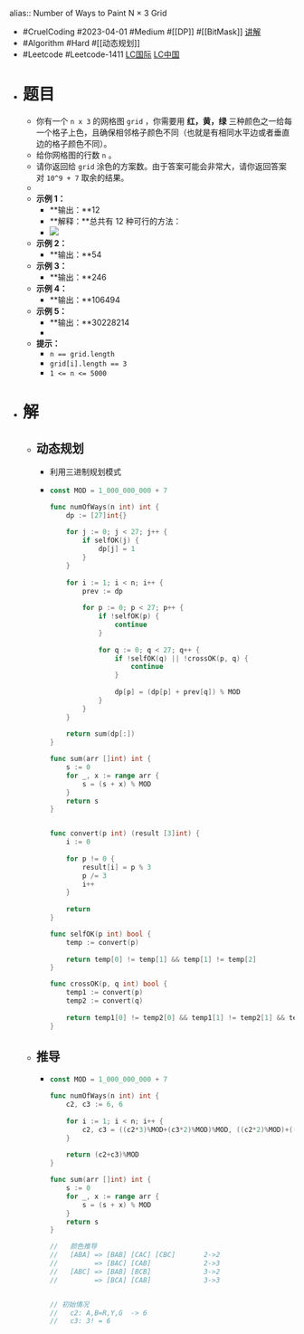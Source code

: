 alias:: Number of Ways to Paint N × 3 Grid

- #CruelCoding #2023-04-01 #Medium #[[DP]] #[[BitMask]] [讲解](https://youtu.be/LwD9UIDIvHE)
- #Algorithm #Hard #[[动态规划]]
- #Leetcode #Leetcode-1411 [LC国际](https://leetcode.com/problems/number-of-ways-to-paint-n-3-grid/) [LC中国](https://leetcode.cn/problems/number-of-ways-to-paint-n-3-grid/)
- # 题目
	- 你有一个 `n x 3` 的网格图 `grid` ，你需要用 **红，黄，绿** 三种颜色之一给每一个格子上色，且确保相邻格子颜色不同（也就是有相同水平边或者垂直边的格子颜色不同）。
	- 给你网格图的行数 `n` 。
	- 请你返回给 `grid` 涂色的方案数。由于答案可能会非常大，请你返回答案对 `10^9 + 7` 取余的结果。
	-
	- **示例 1：**
		- **输出：**12
		- **解释：**总共有 12 种可行的方法：
		- ![](https://assets.leetcode-cn.com/aliyun-lc-upload/uploads/2020/04/12/e1.png)
	- **示例 2：**
		- **输出：**54
	- **示例 3：**
		- **输出：**246
	- **示例 4：**
		- **输出：**106494
	- **示例 5：**
		- **输出：**30228214
		-
	- **提示：**
		- `n == grid.length`
		- `grid[i].length == 3`
		- `1 <= n <= 5000`
- # 解
	- ## 动态规划
		- 利用三进制规划模式
		- ```go
		  const MOD = 1_000_000_000 + 7
		  
		  func numOfWays(n int) int {
		      dp := [27]int{}
		      
		      for j := 0; j < 27; j++ {
		          if selfOK(j) {
		              dp[j] = 1
		          }
		      }
		      
		      for i := 1; i < n; i++ {
		          prev := dp
		          
		          for p := 0; p < 27; p++ {
		              if !selfOK(p) {
		                  continue
		              }
		              
		              for q := 0; q < 27; q++ {
		                  if !selfOK(q) || !crossOK(p, q) {
		                      continue
		                  }
		                  
		                  dp[p] = (dp[p] + prev[q]) % MOD
		              }
		          }
		      }
		      
		      return sum(dp[:]) 
		  }
		  
		  func sum(arr []int) int {
		      s := 0
		      for _, x := range arr {
		          s = (s + x) % MOD
		      }
		      return s
		  }
		  
		  
		  func convert(p int) (result [3]int) {
		      i := 0
		      
		      for p != 0 {
		          result[i] = p % 3
		          p /= 3
		          i++
		      }
		      
		      return
		  }
		  
		  func selfOK(p int) bool {
		      temp := convert(p)
		      
		      return temp[0] != temp[1] && temp[1] != temp[2]
		  }
		  
		  func crossOK(p, q int) bool {
		      temp1 := convert(p)
		      temp2 := convert(q)
		      
		      return temp1[0] != temp2[0] && temp1[1] != temp2[1] && temp1[2] != temp2[2]
		  }
		  ```
	- ## 推导
		- ```go
		  const MOD = 1_000_000_000 + 7
		  
		  func numOfWays(n int) int {
		      c2, c3 := 6, 6
		      
		      for i := 1; i < n; i++ {
		          c2, c3 = ((c2*3)%MOD+(c3*2)%MOD)%MOD, ((c2*2)%MOD)+((c3*2)%MOD)%MOD
		      }
		      
		      return (c2+c3)%MOD
		  }
		  
		  func sum(arr []int) int {
		      s := 0
		      for _, x := range arr {
		          s = (s + x) % MOD
		      }
		      return s
		  }
		  
		  //   颜色推导
		  //   [ABA] => [BAB] [CAC] [CBC]       2->2
		  //         => [BAC] [CAB]             2->3
		  //   [ABC] => [BAB] [BCB]             3->2
		  //         => [BCA] [CAB]             3->3
		  
		  
		  // 初始情况
		  //   c2: A,B=R,Y,G  -> 6
		  //   c3: 3! = 6
		  
		  ```